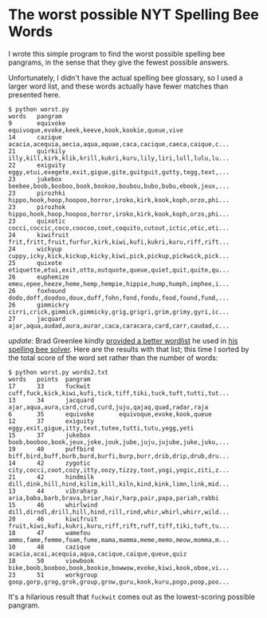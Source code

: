 # The worst possible NYT Spelling Bee Words

I wrote this simple program to find the worst possible spelling bee pangrams, in the sense that they give the fewest possible answers.

Unfortunately, I didn't have the actual spelling bee glossary, so I used a larger word list, and these words actually have fewer matches than presented here.

```
$ python worst.py
words	pangram
9       equivoke       equivoque,evoke,keek,keeve,kook,kookie,queue,vive
14      cazique        acacia,acequia,aecia,aqua,aquae,caca,cacique,caeca,caique,c...
21      quirkily       illy,kill,kirk,klik,krill,kukri,kuru,lily,liri,lull,lulu,lu...
22      exiguity       eggy,etui,exegete,exit,gigue,gite,guitguit,gutty,tegg,text,...
23      jukebox        beebee,boob,booboo,book,bookoo,boubou,bubo,bubu,ebook,jeux,...
23      pirozhki       hippo,hook,hoop,hoopoo,horror,iroko,kirk,kook,koph,orzo,phi...
23      pirozhok       hippo,hook,hoop,hoopoo,horror,iroko,kirk,kook,koph,orzo,phi...
23      quixotic       cocci,coccic,coco,coocoo,coot,coquito,cutout,ictic,otic,oti...
24      kiwifruit      frit,fritt,fruit,furfur,kirk,kiwi,kufi,kukri,kuru,riff,rift...
24      wickyup        cuppy,icky,kick,kickup,kicky,kiwi,pick,pickup,pickwick,pick...
25      quixote        etiquette,etui,exit,otto,outquote,queue,quiet,quit,quite,qu...
26      euphemize      emeu,epee,heeze,heme,hemp,hempie,hippie,hump,humph,imphee,i...
26      foxhound       dodo,doff,doodoo,doux,duff,fohn,fond,fondu,food,found,fund,...
26      gimmickry      cirri,crick,gimmick,gimmicky,grig,grigri,grim,grimy,gyri,ic...
27      jacquard       ajar,aqua,audad,aura,aurar,caca,caracara,card,carr,caudad,c...
```

_update_: Brad Greenlee kindly [provided a better wordlist](https://fiasco.social/@brad/112108107787262025) he used in [his spelling bee solver](https://github.com/bgreenlee/spelling-beat/blob/main/js/application.js#L4). Here are the results with that list; this time I sorted by the total score of the word set rather than the number of words:

```
$ python worst.py words2.txt
words	points	pangram
17      33      fuckwit        cuff,fuck,kick,kiwi,kufi,tick,tiff,tiki,tuck,tuft,tutti,tut...
13      34      jacquard       ajar,aqua,aura,card,crud,curd,juju,qajaq,quad,radar,raja
6       35      equivoke       equivoque,evoke,kook,queue
12      37      exiguity       eggy,exit,gigue,itty,text,tutee,tutti,tutu,yegg,yeti
15      37      jukebox        boob,booboo,book,jeux,joke,jouk,jube,juju,jujube,juke,juku,...
19      40      puffbird       biff,bird,buff,burb,burd,burfi,burp,burr,drib,drip,drub,dru...
14      42      zygotic        city,cocci,coot,cozy,itty,oozy,tizzy,toot,yogi,yogic,ziti,z...
21      42      hindmilk       dill,dink,hill,hind,kilim,kill,kiln,kind,kink,limn,link,mid...
13      44      vibraharp      aria,baba,barb,brava,briar,hair,harp,pair,papa,pariah,rabbi
15      46      whirlwind      dill,dirndl,drill,hill,hind,rill,rind,whir,whirl,whirr,wild...
20      46      kiwifruit      fruit,kiwi,kufi,kukri,kuru,riff,rift,ruff,tiff,tiki,tuft,tu...
18      47      wamefou        ammo,fame,femme,foam,fume,mama,mamma,meme,memo,meow,momma,m...
10      48      cazique        acacia,acai,acequia,aqua,cacique,caique,queue,quiz
18      50      viewbook       bike,boob,booboo,book,bookie,bowwow,evoke,kiwi,kook,oboe,vi...
23      51      workgroup      goop,gorp,grog,grok,group,grow,guru,kook,kuru,pogo,poop,poo...
```

It's a hilarious result that `fuckwit` comes out as the lowest-scoring possible pangram.
